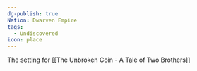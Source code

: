 ```yaml
---
dg-publish: true
Nation: Dwarven Empire
tags:
  - Undiscovered
icon: place
---
```

The setting for [[The Unbroken Coin - A Tale of Two Brothers]] 